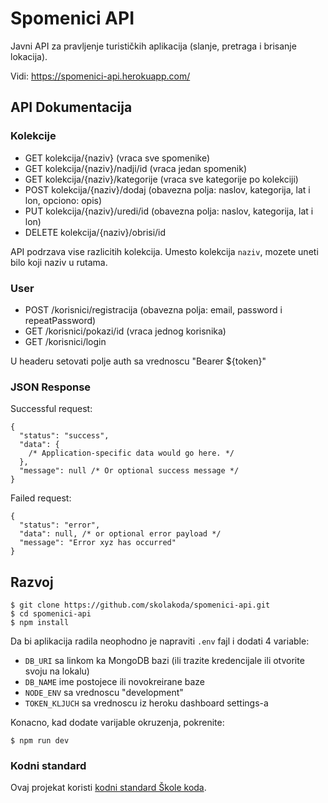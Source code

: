 # Spomenici API

Javni API za pravljenje turističkih aplikacija (slanje, pretraga i brisanje lokacija).

Vidi: https://spomenici-api.herokuapp.com/

## API Dokumentacija

### Kolekcije

- GET kolekcija/{naziv} (vraca sve spomenike)
- GET kolekcija/{naziv}/nadji/id (vraca jedan spomenik)
- GET kolekcija/{naziv}/kategorije (vraca sve kategorije po kolekciji)
- POST kolekcija/{naziv}/dodaj (obavezna polja: naslov, kategorija, lat i lon, opciono: opis)
- PUT kolekcija/{naziv}/uredi/id (obavezna polja: naslov, kategorija, lat i lon)
- DELETE kolekcija/{naziv}/obrisi/id

API podrzava vise razlicitih kolekcija. Umesto kolekcija `naziv`, mozete uneti bilo koji naziv u rutama.

### User

- POST /korisnici/registracija (obavezna polja: email, password i repeatPassword)
- GET /korisnici/pokazi/id (vraca jednog korisnika)
- GET /korisnici/login

U headeru setovati polje auth sa vrednoscu "Bearer ${token}"

### JSON Response

Successful request:

```
{
  "status": "success",
  "data": {
    /* Application-specific data would go here. */
  },
  "message": null /* Or optional success message */
}
```

Failed request:

```
{
  "status": "error",
  "data": null, /* or optional error payload */
  "message": "Error xyz has occurred"
}
```

## Razvoj

```
$ git clone https://github.com/skolakoda/spomenici-api.git
$ cd spomenici-api
$ npm install
```

Da bi aplikacija radila neophodno je napraviti `.env` fajl i dodati 4 variable:

- `DB_URI` sa linkom ka MongoDB bazi (ili trazite kredencijale ili otvorite svoju na lokalu)
- `DB_NAME` ime postojece ili novokreirane baze
- `NODE_ENV` sa vrednoscu "development"
- `TOKEN_KLJUCH` sa vrednoscu iz heroku dashboard settings-a

Konacno, kad dodate varijable okruzenja, pokrenite:

```
$ npm run dev
```

### Kodni standard

Ovaj projekat koristi [kodni standard Škole koda](https://github.com/skolakoda/kodni-standard).
